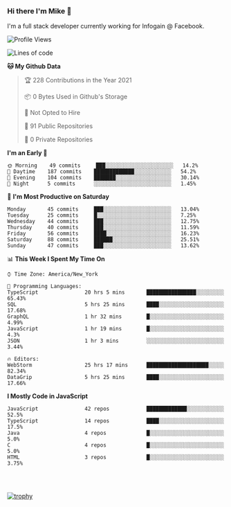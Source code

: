 ### Hi there I'm Mike 👋
I'm a full stack developer currently working for Infogain @ Facebook.

<!--START_SECTION:waka-->
![Profile Views](http://img.shields.io/badge/Profile%20Views-0-blue)

![Lines of code](https://img.shields.io/badge/From%20Hello%20World%20I%27ve%20Written-1.3%20million%20lines%20of%20code-blue)

**🐱 My Github Data** 

> 🏆 228 Contributions in the Year 2021
 > 
> 📦 0 Bytes Used in Github's Storage 
 > 
> 🚫 Not Opted to Hire
 > 
> 📜 91 Public Repositories 
 > 
> 🔑 0 Private Repositories  
 > 
**I'm an Early 🐤** 

```text
🌞 Morning    49 commits     ███░░░░░░░░░░░░░░░░░░░░░░   14.2% 
🌆 Daytime    187 commits    █████████████░░░░░░░░░░░░   54.2% 
🌃 Evening    104 commits    ███████░░░░░░░░░░░░░░░░░░   30.14% 
🌙 Night      5 commits      ░░░░░░░░░░░░░░░░░░░░░░░░░   1.45%

```
📅 **I'm Most Productive on Saturday** 

```text
Monday       45 commits     ███░░░░░░░░░░░░░░░░░░░░░░   13.04% 
Tuesday      25 commits     █░░░░░░░░░░░░░░░░░░░░░░░░   7.25% 
Wednesday    44 commits     ███░░░░░░░░░░░░░░░░░░░░░░   12.75% 
Thursday     40 commits     ███░░░░░░░░░░░░░░░░░░░░░░   11.59% 
Friday       56 commits     ████░░░░░░░░░░░░░░░░░░░░░   16.23% 
Saturday     88 commits     ██████░░░░░░░░░░░░░░░░░░░   25.51% 
Sunday       47 commits     ███░░░░░░░░░░░░░░░░░░░░░░   13.62%

```


📊 **This Week I Spent My Time On** 

```text
⌚︎ Time Zone: America/New_York

💬 Programming Languages: 
TypeScript               20 hrs 5 mins       ████████████████░░░░░░░░░   65.43% 
SQL                      5 hrs 25 mins       ████░░░░░░░░░░░░░░░░░░░░░   17.68% 
GraphQL                  1 hr 32 mins        █░░░░░░░░░░░░░░░░░░░░░░░░   4.99% 
JavaScript               1 hr 19 mins        █░░░░░░░░░░░░░░░░░░░░░░░░   4.3% 
JSON                     1 hr 3 mins         ░░░░░░░░░░░░░░░░░░░░░░░░░   3.44%

🔥 Editors: 
WebStorm                 25 hrs 17 mins      ████████████████████░░░░░   82.34% 
DataGrip                 5 hrs 25 mins       ████░░░░░░░░░░░░░░░░░░░░░   17.66%

```

**I Mostly Code in JavaScript** 

```text
JavaScript               42 repos            █████████████░░░░░░░░░░░░   52.5% 
TypeScript               14 repos            ████░░░░░░░░░░░░░░░░░░░░░   17.5% 
Java                     4 repos             █░░░░░░░░░░░░░░░░░░░░░░░░   5.0% 
C                        4 repos             █░░░░░░░░░░░░░░░░░░░░░░░░   5.0% 
HTML                     3 repos             █░░░░░░░░░░░░░░░░░░░░░░░░   3.75%

```



<!--END_SECTION:waka-->

##### &nbsp;
[![trophy](https://github-profile-trophy.vercel.app/?username=uptonm&theme=dracula)](https://github.com/ryo-ma/github-profile-trophy)
